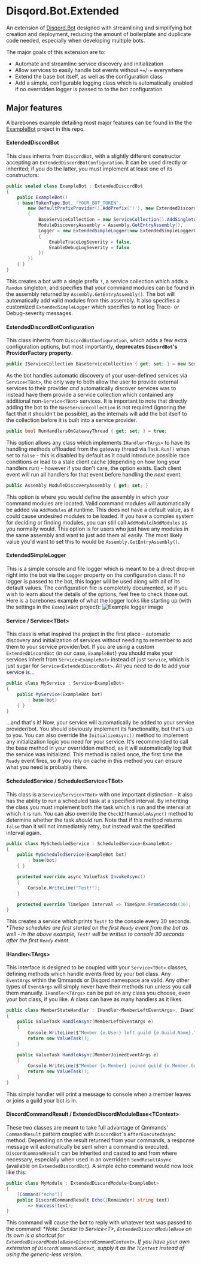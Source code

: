 # Disqord.Bot.Extended
An extension of [Disqord.Bot](https://github.com/Quahu/Disqord/tree/master/src/Disqord.Bot) designed with streamlining and simplifying bot creation and deployment, reducing the amount of boilerplate and duplicate code needed, especially when developing multiple bots.

The major goals of this extension are to:

- Automate and streamline service discovery and initialization
- Allow services to easily handle bot events without `+=`/`-=` everywhere
- Extend the base bot itself, as well as the configuration class
- Add a simple, configurable logging class which is automatically enabled if no overridden logger is passed to to the bot configuration



## Major features

A barebones example detailing most major features can be found in the the [ExampleBot](https://github.com/QuantumToasted/Disqord.Bot.Extended/tree/master/Disqord.Bot.Extended.ExampleBot) project in this repo.

#### ExtendedDiscordBot
This class inherits from `DiscordBot`, with a slightly different constructor accepting an `ExtendedDiscordBotConfiguration`. It can be used directly or inherited; if you do the latter, you must implement at least one of its constructors:

```cs
public sealed class ExampleBot : ExtendedDiscordBot
{
    public ExampleBot() 
    : base(TokenType.Bot, "YOUR_BOT_TOKEN",
        new DefaultPrefixProvider().AddPrefix('!'), new ExtendedDiscordBotConfiguration
        {
            BaseServiceCollection = new ServiceCollection().AddSingleton<Random>(),
            ModuleDiscoveryAssembly = Assembly.GetEntryAssembly(),
            Logger = new ExtendedSimpleLogger(new ExtendedSimpleLoggerConfiguration
            {
                EnableTraceLogSeverity = false,
                EnableDebugLogSeverity = false
            })
        })
    { }
}
```

This creates a bot with a single prefix `!`, a service collection which adds a `Random` singleton, and specifies that your command modules can be found in the assembly returned by `Assembly.GetEntryAssembly()`. The bot will automatically add valid modules from this assembly. It also specifies a customized `ExtendedSimpleLogger` which specifies to not log Trace- or Debug-severity messages.


#### ExtendedDiscordBotConfiguration

This class inherits from `DiscordBotConfiguration`, which adds a few extra configuration options, but most importantly, __deprecates `DiscordBot`'s ProviderFactory property__.


```cs
public IServiceCollection BaseServiceCollection { get; set; } = new ServiceCollection();
```

As the bot handles automatic discovery of your user-defined services via `Service<TBot>`, the only way to both allow the user to provide external services to their provider *and* automatically discover services was to instead have them provide a service collection which contained any additional non-`Service<TBot>` services. It is important to note that directly adding the bot to the `BaseServicecollection` is not required (ignoring the fact that it shouldn't be possible), as the internals will add the bot itself to the collection before it is built into a service provider.



```cs
public bool RunHandlersOnGatewayThread { get; set; } = true;
```

This option allows any class which implements `IHandler<TArgs>` to have its handling methods offloaded from the gateway thread via `Task.Run()` when set to `false` - this is disabled by default as it could introduce possible race conditions or lead to a stale client cache (depending on how long your handlers run) - however if you don't care, the option exists. Each client event will run all handlers for that event before handling the *next* event.



```cs
public Assembly ModuleDiscoveryAssembly { get; set; }
```

This option is where you would define the assembly in which your command modules are located. Valid command modules will automatically be added via `AddModules` at runtime. This does not have a default value, as it could cause undesired modules to be loaded. If you have a complex system for deciding or finding modules, you can still call `AddModule`/`AddModules` as you normally would. This option is for users who just have any modules in the same assembly and want to just add them all easily. The most likely value you'd want to set this to would be `Assembly.GetEntryAssembly()`.



#### ExtendedSimpleLogger

This is a simple console and file logger which is meant to be a direct drop-in right into the bot via the `Logger` property on the configuration class. If no logger is passed to the bot, this logger will be used along with all of its default values. The configuration file is completely documented, so if you wish to learn about the details of the options, feel free to check those out. Here is a barebones example of what the logger looks like starting up (with the settings in the `ExampleBot` project):
![Example logger image](https://i.imgur.com/Z17JBBs.png)


#### Service / Service\<TBot>

This class is what inspired the project in the first place - automatic discovery and initialization of services without needing to remember to add them to your service provider/bot. If you are using a custom `ExtendedDiscordBot` (in our case, `ExampleBot`) you should make your services inherit from `Service<ExampleBot>` instead of just `Service`, which is just sugar for `Service<ExtendedDiscordBot>`.
All you need to do to add your service is...

```cs
public class MyService : Service<ExampleBot>
{
    public MyService(ExampleBot bot)
        : base(bot)
    { }
}
```

...and that's it! Now, your service will automatically be added to your service provider/bot. You should obviously implement its functionality, but that's up to you. You can also override the `InitializeAsync()` method to implement any initialization logic you need for your service. It's recommended to call the base method in your overridden method, as it will automatically log that the service was initialized. This method is called once, the first time the `Ready` event fires, so if you rely on cache in this method you can ensure what you need is probably there.



#### ScheduledService / ScheduledService\<TBot>

This class is a `Service`/`Service<TBot>` with one important distinction - it also has the ability to run a scheduled task at a specified interval. By inheriting the class you must implement both the task which is run and the interval at which it is run. You can also override the `CheckIfRunnableAsync()` method to determine whether the task *should* run. Note that if this method returns `false` than it will not immediately retry, but instead wait the specified interval again.

```cs
public class MyScheduledService : ScheduledService<ExampleBot>
{
    public MyScheduledService(ExampleBot bot)
        : base(bot)
    { }

    protected override async ValueTask InvokeAsync()
    {
        Console.WriteLine("Test!");
    }

    protected override TimeSpan Interval => TimeSpan.FromSeconds(30);
}
```

This creates a service which prints `Test!` to the console every 30 seconds.
**These schedules are first started on the first `Ready` event from the bot as well - in the above example, `Test!` will be written to console 30 seconds after the first `Ready` event.*



#### IHandler\<TArgs>

This interface is designed to be coupled with your `Service<TBot>` classes, defining methods which handle events fired by your bot class. Any `EventArgs` within the Qmmands or Disqord namespace are valid. Any other types of `EventArgs` will simply never have their methods run unless you call them manually. `IHandler<TArgs>` can be put on any class you choose, even your bot class, if you like. A class can have as many handlers as it likes.

```cs
public class MemberStateHandler : IHandler<MemberLeftEventArgs>, IHandler<MemberJoinedEventArgs>
{
    public ValueTask HandleAsync(MemberLeftEventArgs e)
    {
        Console.WriteLine($"Member {e.User} left guild {e.Guild.Name}.");
        return new ValueTask();
    }

    public ValueTask HandleAsync(MemberJoinedEventArgs e)
    {
        Console.WriteLine($"Member {e.Member} joined guild {e.Member.Guild.Name}.");
        return new ValueTask();
    }
}
```

This simple handler will print a message to console when a member leaves or joins a guild your bot is in.



#### DiscordCommandResult / ExtendedDiscordModuleBase\<TContext>

These two classes are meant to take full advantage of Qmmands' `CommandResult` pattern coupled with `DiscordBot`'s `AfterExecutedAsync` method. Depending on the result returned from your commands, a response message will automatically be sent when a command is executed. `DiscordCommandResult` can be inherited and casted to and from where necessary, especially when used in an overridden `SendResultAsync` (available on `ExtendedDiscordBot`). A simple echo command would now look like this:


```cs
public class MyModule : ExtendedDiscordModule<ExampleBot>
{
    [Command("echo")]
    public DiscordCommandResult Echo([Remainder] string text)
        => Success(text);
}
```

This command will cause the bot to reply with whatever text was passed to the command!
**Note: Similar to Service\<T>, `ExtendedDiscordModuleBase` on its own is a shortcut for `ExtendedDiscordModuleBase<DiscordCommandContext>`. If you have your own extension of `DiscordCommandContext`, supply it as the `TContext` instead of using the generic-less version.*
